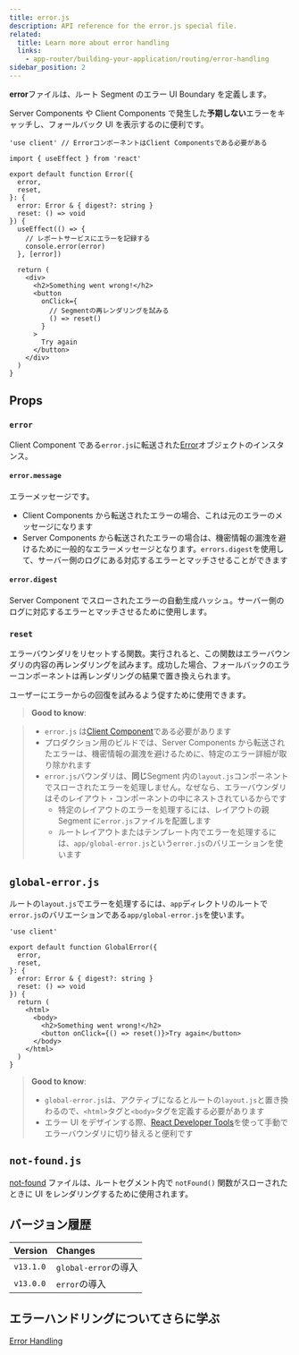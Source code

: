 ```yaml
---
title: error.js
description: API reference for the error.js special file.
related:
  title: Learn more about error handling
  links:
    - app-router/building-your-application/routing/error-handling
sidebar_position: 2
---
```


**error**ファイルは、ルート Segment のエラー UI Boundary を定義します。

Server Components や Client Components で発生した**予期しない**エラーをキャッチし、フォールバック UI を表示するのに便利です。

```tsx title="app/dashboard/error.tsx"
'use client' // ErrorコンポーネントはClient Componentsである必要がある

import { useEffect } from 'react'

export default function Error({
  error,
  reset,
}: {
  error: Error & { digest?: string }
  reset: () => void
}) {
  useEffect(() => {
    // レポートサービスにエラーを記録する
    console.error(error)
  }, [error])

  return (
    <div>
      <h2>Something went wrong!</h2>
      <button
        onClick={
          // Segmentの再レンダリングを試みる
          () => reset()
        }
      >
        Try again
      </button>
    </div>
  )
}
```

## Props

### `error`

Client Component である`error.js`に転送された[Error](https://developer.mozilla.org/en-US/docs/Web/JavaScript/Reference/Global_Objects/Error)オブジェクトのインスタンス。

#### `error.message`

エラーメッセージです。

- Client Components から転送されたエラーの場合、これは元のエラーのメッセージになります
- Server Components から転送されたエラーの場合は、機密情報の漏洩を避けるために一般的なエラーメッセージとなります。`errors.digest`を使用して、サーバー側のログにある対応するエラーとマッチさせることができます

#### `error.digest`

Server Component でスローされたエラーの自動生成ハッシュ。サーバー側のログに対応するエラーとマッチさせるために使用します。

### `reset`

エラーバウンダリをリセットする関数。実行されると、この関数はエラーバウンダリの内容の再レンダリングを試みます。成功した場合、フォールバックのエラーコンポーネントは再レンダリングの結果で置き換えられます。

ユーザーにエラーからの回復を試みるよう促すために使用できます。

> **Good to know**:

> - `error.js` は[Client Component](/docs/app-router/building-your-application/rendering/client-components)である必要があります
> - プロダクション用のビルドでは、Server Components から転送されたエラーは、機密情報の漏洩を避けるために、特定のエラー詳細が取り除かれます
> - `error.js`バウンダリは、**同じ**Segment 内の`layout.js`コンポーネントでスローされたエラーを処理しません。なぜなら、エラーバウンダリはそのレイアウト・コンポーネントの中にネストされているからです
>   - 特定のレイアウトのエラーを処理するには、レイアウトの親 Segment に`error.js`ファイルを配置します
>   - ルートレイアウトまたはテンプレート内でエラーを処理するには、`app/global-error.js`という`error.js`のバリエーションを使います

## `global-error.js`

ルートの`layout.js`でエラーを処理するには、`app`ディレクトリのルートで`error.js`のバリエーションである`app/global-error.js`を使います。

```tsx title="app/global-error.tsx"
'use client'

export default function GlobalError({
  error,
  reset,
}: {
  error: Error & { digest?: string }
  reset: () => void
}) {
  return (
    <html>
      <body>
        <h2>Something went wrong!</h2>
        <button onClick={() => reset()}>Try again</button>
      </body>
    </html>
  )
}
```

> **Good to know**:
>
> - `global-error.js`は、アクティブになるとルートの`layout.js`と置き換わるので、`<html>`タグと`<body>`タグを定義する必要があります
> - エラー UI をデザインする際、[React Developer Tools](https://ja.react.dev/learn/react-developer-tools)を使って手動でエラーバウンダリに切り替えると便利です

## `not-found.js`

[not-found](/docs/app-router/api-reference/file-conventions/not-found) ファイルは、ルートセグメント内で `notFound()` 関数がスローされたときに UI をレンダリングするために使用されます。

## バージョン履歴

| Version   | Changes              |
| :-------- | :------------------- |
| `v13.1.0` | `global-error`の導入 |
| `v13.0.0` | `error`の導入        |

## エラーハンドリングについてさらに学ぶ

[Error Handling](/docs/app-router/building-your-application/routing/error-handling)
